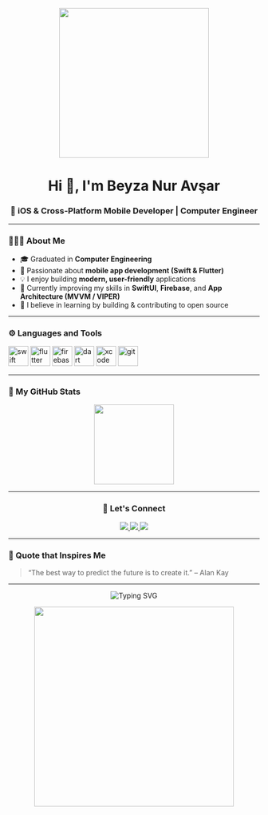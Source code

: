<p align="center">
  <img src="https://media.giphy.com/media/L8K62iTDkzGX6/giphy.gif" width="300"/>
</p>
<h1 align="center">Hi 👋, I'm Beyza Nur Avşar</h1>
<h3 align="center">📱 iOS & Cross-Platform Mobile Developer | Computer Engineer</h3>

---

### 👩🏻‍💻 About Me
- 🎓 Graduated in **Computer Engineering**   
- 🚀 Passionate about **mobile app development (Swift & Flutter)**  
- 💡 I enjoy building **modern, user-friendly** applications  
- 🌱 Currently improving my skills in **SwiftUI**, **Firebase**, and **App Architecture (MVVM / VIPER)**   
- 🍃 I believe in learning by building & contributing to open source  

---

### ⚙️ Languages and Tools

<p align="left">
  <img src="https://cdn.jsdelivr.net/gh/devicons/devicon/icons/swift/swift-original.svg" alt="swift" width="40" height="40"/>
  <img src="https://cdn.jsdelivr.net/gh/devicons/devicon/icons/flutter/flutter-original.svg" alt="flutter" width="40" height="40"/>
  <img src="https://cdn.jsdelivr.net/gh/devicons/devicon/icons/firebase/firebase-plain.svg" alt="firebase" width="40" height="40"/>
  <img src="https://cdn.jsdelivr.net/gh/devicons/devicon/icons/dart/dart-original.svg" alt="dart" width="40" height="40"/>
  <img src="https://cdn.jsdelivr.net/gh/devicons/devicon/icons/xcode/xcode-original.svg" alt="xcode" width="40" height="40"/>
  <img src="https://cdn.jsdelivr.net/gh/devicons/devicon/icons/git/git-original.svg" alt="git" width="40" height="40"/>
</p>

---

### 🍏 My GitHub Stats

<p align="center">
  <img src="https://github-readme-stats.vercel.app/api?username=beyzanuravsar&show_icons=true&hide_title=true&hide_border=true&count_private=true&bg_color=30,A8E6CF,E8F8E8&title_color=27AE60&text_color=1B4332&icon_color=2ECC71" height="160em"/>
</p>

---

<h3 align="center">🌿 Let's Connect</h3>

<p align="center">
  <a href="https://www.linkedin.com/in/beyzanuravsar/" target="_blank">
    <img src="https://img.shields.io/badge/LinkedIn-27AE60?style=for-the-badge&logo=linkedin&logoColor=white" />
  </a>
  <a href="https://github.com/beyzanuravsar" target="_blank">
    <img src="https://img.shields.io/badge/GitHub-1B4332?style=for-the-badge&logo=github&logoColor=white" />
  </a>
  <a href="mailto:beyzanuravsardev@gmail.com" target="_blank">
    <img src="https://img.shields.io/badge/Email-2ECC71?style=for-the-badge&logo=gmail&logoColor=white" />
  </a>
</p>

---

### 💬 Quote that Inspires Me
> “The best way to predict the future is to create it.” – Alan Kay

---

<p align="center">
  <img src="https://readme-typing-svg.demolab.com?font=SF+Mono&pause=1000&color=27AE60&center=true&vCenter=true&width=500&lines=Code.+Create.+Inspire." alt="Typing SVG" />
</p>

<p align="center">
  <img src="https://cdn.dribbble.com/users/1059583/screenshots/4171367/coding-freak.gif" width="400"/>
</p>



